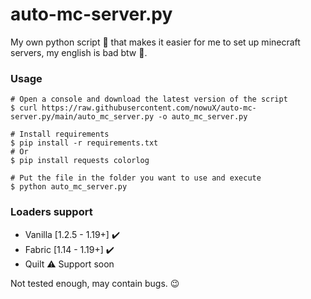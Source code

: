 # auto-mc-server.py

My own python script 🐍 that makes it easier for me to set up minecraft servers, my english is bad btw 🤖.

### Usage
```shell
# Open a console and download the latest version of the script
$ curl https://raw.githubusercontent.com/nowuX/auto-mc-server.py/main/auto_mc_server.py -o auto_mc_server.py

# Install requirements
$ pip install -r requirements.txt
# Or
$ pip install requests colorlog

# Put the file in the folder you want to use and execute
$ python auto_mc_server.py
```
### Loaders support
 - Vanilla [1.2.5 - 1.19+] ✔️
 - Fabric [1.14 - 1.19+] ✔️
 - Quilt ⚠️ Support soon

Not tested enough, may contain bugs. 😉
